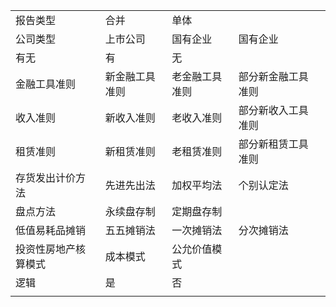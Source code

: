 <table>
   <tr>
      <td>报告类型</td>
      <td>合并</td>
      <td>单体</td>
      <td></td>
   </tr>
   <tr>
      <td>公司类型</td>
      <td>上市公司</td>
      <td>国有企业</td>
      <td>国有企业</td>
      <td></td>
   </tr>
   <tr>
      <td>有无</td>
      <td>有</td>
      <td>无</td>
      <td></td>
   </tr>
   <tr>
      <td>金融工具准则</td>
      <td>新金融工具准则</td>
      <td>老金融工具准则</td>
      <td>部分新金融工具准则</td>
   </tr>
   <tr>
      <td>收入准则</td>
      <td>新收入准则</td>
      <td>老收入准则</td>
      <td>部分新收入工具准则</td>
   </tr>
   <tr>
      <td>租赁准则</td>
      <td>新租赁准则</td>
      <td>老租赁准则</td>
      <td>部分新租赁工具准则</td>
   </tr>
   <tr>
      <td>存货发出计价方法</td>
      <td>先进先出法</td>
      <td>加权平均法</td>
      <td>个别认定法</td>
   </tr>
   <tr>
      <td>盘点方法</td>
      <td>永续盘存制</td>
      <td>定期盘存制</td>
      <td></td>
   </tr>
   <tr>
      <td>低值易耗品摊销</td>
      <td>五五摊销法</td>
      <td>一次摊销法</td>
      <td>分次摊销法</td>
   </tr>
   <tr>
      <td>投资性房地产核算模式</td>
      <td>成本模式</td>
      <td>公允价值模式</td>
      <td></td>
   </tr>
   <tr>
      <td>逻辑</td>
      <td>是</td>
      <td>否</td>
      <td></td>
   </tr>
   <tr>
      <td></td>
   </tr>
</table>
